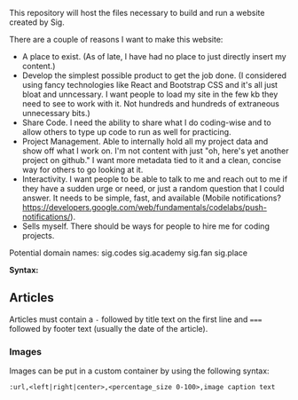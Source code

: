 This repository will host the files necessary to build and run a website created by Sig.

There are a couple of reasons I want to make this website:
 - A place to exist. (As of late, I have had no place to just directly insert my content.)
 - Develop the simplest possible product to get the job done. (I considered using fancy technologies like React and Bootstrap CSS and it's all just bloat and unncessary. I want people to load my site in the few kb they need to see to work with it. Not hundreds and hundreds of extraneous unnecessary bits.)
 - Share Code. I need the ability to share what I do coding-wise and to allow others to type up code to run as well for practicing.
 - Project Management. Able to internally hold all my project data and show off what I work on. I'm not content with just "oh, here's yet another project on github." I want more metadata tied to it and a clean, concise way for others to go looking at it.
 - Interactivity. I want people to be able to talk to me and reach out to me if they have a sudden urge or need, or just a random question that I could answer. It needs to be simple, fast, and available (Mobile notifications? https://developers.google.com/web/fundamentals/codelabs/push-notifications/).
 - Sells myself. There should be ways for people to hire me for coding projects.

Potential domain names:
sig.codes
sig.academy
sig.fan
sig.place

**Syntax:**
## Articles
Articles must contain a `-` followed by title text on the first line and `===` followed by footer text (usually the date of the article). 
### Images
Images can be put in a custom container by using the following syntax:

`:url,<left|right|center>,<percentage_size 0-100>,image caption text`

